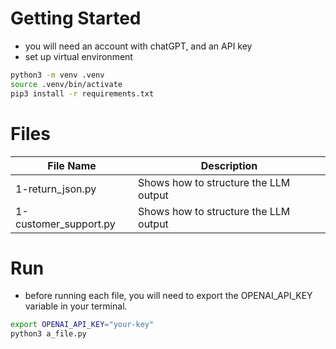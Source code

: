 # Getting Started

- you will need an account with chatGPT, and an API key
- set up virtual environment
```bash
python3 -m venv .venv
source .venv/bin/activate
pip3 install -r requirements.txt
```


# Files

| File Name                                     | Description                              |
|-----------------------------------------------|------------------------------------------|
| 1-return_json.py                              | Shows how to structure the LLM output    |
| 1-customer_support.py                         | Shows how to structure the LLM output    |


# Run

- before running each file, you will need to export the OPENAI_API_KEY variable in your terminal.

```bash
export OPENAI_API_KEY="your-key"
python3 a_file.py

```
